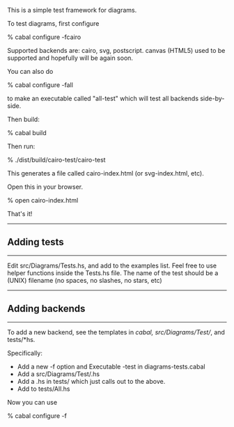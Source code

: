 This is a simple test framework for diagrams.

To test diagrams, first configure

% cabal configure -fcairo

Supported backends are: cairo, svg, postscript.  canvas (HTML5) used
to be supported and hopefully will be again soon.

You can also do

% cabal configure -fall

to make an executable called "all-test" which will test all backends
side-by-side.

Then build:

% cabal build

Then run:

% ./dist/build/cairo-test/cairo-test

This generates a file called cairo-index.html (or svg-index.html, etc).

Open this in your browser.

% open cairo-index.html

That's it!

------------------------------------------------------------------------
## Adding tests ##
------------------------------------------------------------------------

Edit src/Diagrams/Tests.hs, and add to the examples list. Feel free to use
helper functions inside the Tests.hs file. The name of the test should be
a (UNIX) filename (no spaces, no slashes, no stars, etc)

------------------------------------------------------------------------
## Adding backends ##
------------------------------------------------------------------------

To add a new backend, see the templates in *cabal,
src/Diagrams/Test/*, and tests/*hs.

Specifically:
 * Add a new -f<FOO> option and Executable <FOO>-test in diagrams-tests.cabal
 * Add a src/Diagrams/Test/<FOO>.hs
 * Add a <FOO>.hs in tests/ which just calls out to the above.
 * Add <FOO> to tests/All.hs

Now you can use

% cabal configure -f<FOO>
